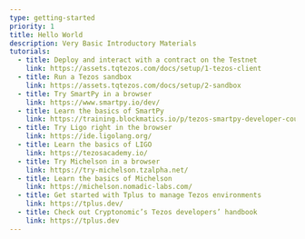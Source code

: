 ```yaml
---
type: getting-started
priority: 1
title: Hello World
description: Very Basic Introductory Materials
tutorials:
  - title: Deploy and interact with a contract on the Testnet
    link: https://assets.tqtezos.com/docs/setup/1-tezos-client
  - title: Run a Tezos sandbox
    link: https://assets.tqtezos.com/docs/setup/2-sandbox
  - title: Try SmartPy in a browser
    link: https://www.smartpy.io/dev/
  - title: Learn the basics of SmartPy
    link: https://training.blockmatics.io/p/tezos-smartpy-developer-course/
  - title: Try Ligo right in the browser
    link: https://ide.ligolang.org/
  - title: Learn the basics of LIGO
    link: https://tezosacademy.io/
  - title: Try Michelson in a browser
    link: https://try-michelson.tzalpha.net/
  - title: Learn the basics of Michelson
    link: https://michelson.nomadic-labs.com/
  - title: Get started with Tplus to manage Tezos environments
    link: https://tplus.dev/
  - title: Check out Cryptonomic’s Tezos developers’ handbook
    link: https://tplus.dev
---
```

